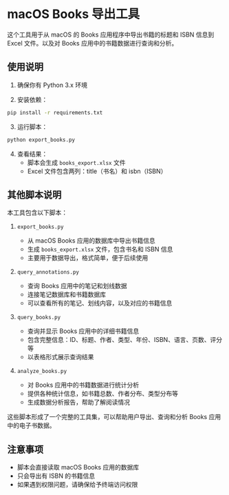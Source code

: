 # macOS Books 导出工具

这个工具用于从 macOS 的 Books 应用程序中导出书籍的标题和 ISBN 信息到 Excel 文件。以及对 Books 应用中的书籍数据进行查询和分析。

## 使用说明

1. 确保你有 Python 3.x 环境

2. 安装依赖：
```bash
pip install -r requirements.txt
```

3. 运行脚本：
```bash
python export_books.py
```

4. 查看结果：
   - 脚本会生成 `books_export.xlsx` 文件
   - Excel 文件包含两列：title（书名）和 isbn（ISBN）

## 其他脚本说明

本工具包含以下脚本：

1. `export_books.py`
   - 从 macOS Books 应用的数据库中导出书籍信息
   - 生成 `books_export.xlsx` 文件，包含书名和 ISBN 信息
   - 主要用于数据导出，格式简单，便于后续使用

2. `query_annotations.py`
   - 查询 Books 应用中的笔记和划线数据
   - 连接笔记数据库和书籍数据库
   - 可以查看所有的笔记、划线内容，以及对应的书籍信息

3. `query_books.py`
   - 查询并显示 Books 应用中的详细书籍信息
   - 包含完整信息：ID、标题、作者、类型、年份、ISBN、语言、页数、评分等
   - 以表格形式展示查询结果

4. `analyze_books.py`
   - 对 Books 应用中的书籍数据进行统计分析
   - 提供各种统计信息，如书籍总数、作者分布、类型分布等
   - 生成数据分析报告，帮助了解阅读情况

这些脚本形成了一个完整的工具集，可以帮助用户导出、查询和分析 Books 应用中的电子书数据。

## 注意事项

- 脚本会直接读取 macOS Books 应用的数据库
- 只会导出有 ISBN 的书籍信息
- 如果遇到权限问题，请确保给予终端访问权限

